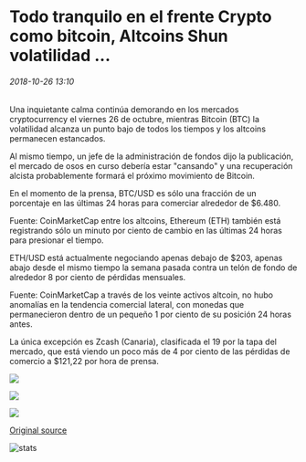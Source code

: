 # Todo tranquilo en el frente Crypto como bitcoin, Altcoins Shun volatilidad ...

###### 2018-10-26 13:10

Una inquietante calma continúa demorando en los mercados cryptocurrency el viernes 26 de octubre, mientras Bitcoin (BTC) la volatilidad alcanza un punto bajo de todos los tiempos y los altcoins permanecen estancados.

Al mismo tiempo, un jefe de la administración de fondos dijo la publicación, el mercado de osos en curso debería estar "cansando" y una recuperación alcista probablemente formará el próximo movimiento de Bitcoin.

En el momento de la prensa, BTC/USD es sólo una fracción de un porcentaje en las últimas 24 horas para comerciar alrededor de $6.480.

Fuente: CoinMarketCap entre los altcoins, Ethereum (ETH) también está registrando sólo un minuto por ciento de cambio en las últimas 24 horas para presionar el tiempo.

ETH/USD está actualmente negociando apenas debajo de $203, apenas abajo desde el mismo tiempo la semana pasada contra un telón de fondo de alrededor 8 por ciento de pérdidas mensuales.

Fuente: CoinMarketCap a través de los veinte activos altcoin, no hubo anomalías en la tendencia comercial lateral, con monedas que permanecieron dentro de un pequeño 1 por ciento de su posición 24 horas antes.

La única excepción es Zcash (Canaria), clasificada el 19 por la tapa del mercado, que está viendo un poco más de 4 por ciento de las pérdidas de comercio a $121,22 por hora de prensa.

![](https://s3.cointelegraph.com/storage/uploads/view/cee659ef45e3c30982b785da98a6a050.png)

![](https://s3.cointelegraph.com/storage/uploads/view/25c13b96e0c8d7237e0d21d2517a9ca5.png)

![](https://s3.cointelegraph.com/storage/uploads/view/30398e078fa5c72235ea80d51b5df291.png)

[Original source](https://cointelegraph.com/news/all-quiet-on-the-crypto-front-as-bitcoin-altcoins-shun-volatility)

![stats](https://c.statcounter.com/11760860/0/a89fa40b/1/ "stats")